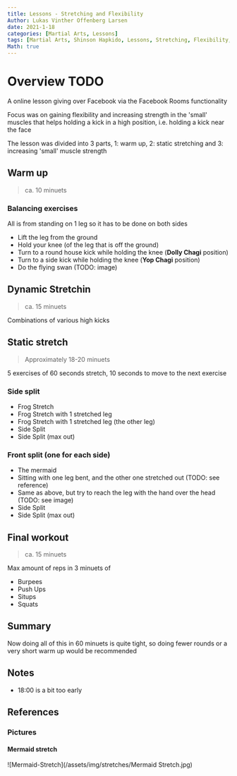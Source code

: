 ```yaml
---
title: Lessons - Stretching and Flexibility
Author: Lukas Vinther Offenberg Larsen
date: 2021-1-18
categories: [Martial Arts, Lessons]
tags: [Martial Arts, Shinson Hapkido, Lessons, Stretching, Flexibility, Strength, Kicks]
Math: true
---
```


# Overview TODO

A online lesson giving over Facebook via the Facebook Rooms functionality

Focus was on gaining flexibility and increasing strength in the 'small' muscles that helps holding a kick in a high position, i.e. holding a kick near the face

The lesson was divided into 3 parts, 1: warm up, 2: static stretching and 3: increasing 'small' muscle strength

## Warm up

> ca. 10 minuets

### Balancing exercises

All is from standing on 1 leg so it has to be done on both sides

- Lift the leg from the ground
- Hold your knee (of the leg that is off the ground)
- Turn to a round house kick while holding the knee (**Dolly Chagi** position)
- Turn to a side kick while holding the knee (**Yop Chagi** position)
- Do the flying swan (TODO: image)

## Dynamic Stretchin

> ca. 15 minuets

Combinations of various high kicks

## Static stretch

> Approximately 18-20 minuets

5 exercises of 60 seconds stretch, 10 seconds to move to the next exercise

### Side split

- Frog Stretch
- Frog Stretch with 1 stretched leg
- Frog Stretch with 1 stretched leg (the other leg)
- Side Split
- Side Split (max out)

### Front split (one for each side)

- The mermaid
- Sitting with one leg bent, and the other one stretched out (TODO: see reference)
- Same as above, but try to reach the leg with the hand over the head (TODO: see image)
- Side Split
- Side Split (max out)

## Final workout

> ca. 15 minuets

Max amount of reps in 3 minuets of

- Burpees
- Push Ups
- Situps
- Squats

## Summary

Now doing all of this in 60 minuets is quite tight, so doing fewer rounds or a very short warm up would be recommended

## Notes

- 18:00 is a bit too early 

## References

### Pictures

#### Mermaid stretch

![Mermaid-Stretch](/assets/img/stretches/Mermaid Stretch.jpg)